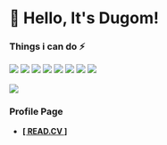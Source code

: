 # 👋 Hello, It's Dugom!

### Things i can do ⚡
<img src="https://img.shields.io/badge/TypeScript-3178C6?style=flat-square&logo=TypeScript&logoColor=white" /> <img src="https://img.shields.io/badge/JavaScript-F7DF1E?style=flat-square&logo=JavaScript&logoColor=black" /> <img src="https://img.shields.io/badge/MongoDB-47A248?style=flat-square&logo=MongoDB&logoColor=white" /> <img src="https://img.shields.io/badge/NPM-red?style=flat-square&logo=npm&logoColor=white" /> <img src="https://img.shields.io/badge/Yarn-blue?style=flat-square&logo=yarn&logoColor=white" /> <img src="https://img.shields.io/badge/Node.js-green?style=flat-square&logo=node.js&logoColor=white" /> <img src="https://img.shields.io/badge/Markdown-black?style=flat-square&logo=markdown&logoColor=white" /> <img src="https://img.shields.io/badge/Git-critical?style=flat-square&logo=git&logoColor=white" /> <br /><br />
<img src="https://img.shields.io/badge/Visual_Studio_Code_(Insider)-green?style=flat-square&logo=visualstudiocode&logoColor=white" />

### Profile Page
- **[[ READ.CV ]](https://read.cv/dugom)**
